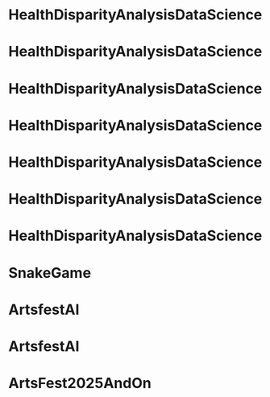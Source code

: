 # HealthDisparityAnalysisDataScience
# HealthDisparityAnalysisDataScience
# HealthDisparityAnalysisDataScience
# HealthDisparityAnalysisDataScience
# HealthDisparityAnalysisDataScience
# HealthDisparityAnalysisDataScience
# HealthDisparityAnalysisDataScience
# SnakeGame
# ArtsfestAI
# ArtsfestAI
# ArtsFest2025AndOn
